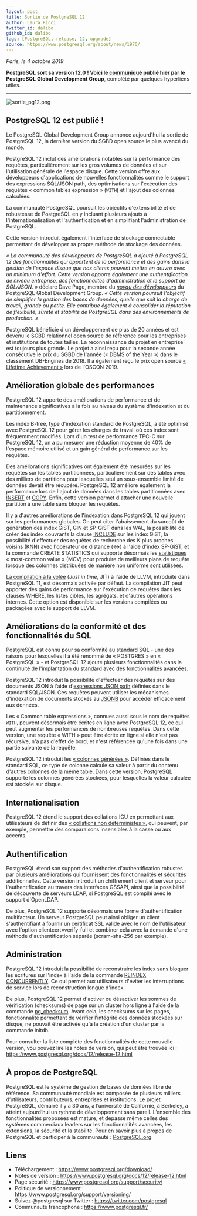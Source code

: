 ```yaml
---
layout: post
title: Sortie de PostgreSQL 12
author: Laura Ricci
twitter_id: dalibo
github_id: dalibo
tags: [PostgreSQL, release, 12, upgrade]
source: https://www.postgresql.org/about/news/1976/
---
```


*Paris, le 4 octobre 2019*

**PostgreSQL sort sa version 12.0 ! Voici le [communiqué](https://www.postgresql.org/about/press/presskit12/fr/) publié hier par le PostgreSQL Global Development Group**,
complété par quelques hyperliens utiles.

<!--MORE-->

-----
![sortie_pg12.png](https://raw.githubusercontent.com/blog.dalibo.com/gh-pages/img/sortie_pg12.png)

## PostgreSQL 12 est publié !

Le PostgreSQL Global Development Group annonce aujourd'hui la sortie de PostgreSQL 12, la dernière version du SGBD
open source le plus avancé du monde.

PostgreSQL 12 inclut des améliorations notables sur la performance des requêtes, particulièrement sur les gros volumes
de données et sur l'utilisation générale de l'espace disque. Cette version offre aux développeurs d'applications de
nouvelles fonctionnalités comme le support des expressions SQL/JSON path, des optimisations sur l'exécution des requêtes
« common tables expression » (`WITH`) et l'ajout des colonnes calculées.

La communauté PostgreSQL poursuit les objectifs d'extensibilité et de robustesse de PostgreSQL en y incluant plusieurs
ajouts à l'internationalisation et l'authenfication et en simplifiant l'administration de PostgreSQL.

Cette version introduit également l'interface de stockage connectable permettant de développer sa propre méthode de
stockage des données.

*« La communauté des développeurs de PostgreSQL a ajouté à PostgreSQL 12 des fonctionnalités qui apportent de la
performance et des gains dans la gestion de l'espace disque que nos clients peuvent mettre en œuvre avec un minimum
d'effort. Cette version apporte également une authentification de niveau entreprise, des fonctionnalités d'administration
et le support de SQL/JSON. »* déclare Dave Page, membre du _[noyau des développeurs](https://www.postgresql.org/developer/core/)_ du PostgreSQL Global Development Group.
*« Cette version poursuit l'objectif de simplifier la gestion des bases de données, quelle que soit la charge de travail, 
grande ou petite. Elle contribue également à consolider la réputation de flexibilité, sûreté et stabilité de PostgreSQL
dans des environnements de production. »*

PostgreSQL bénéficie d'un développement de plus de 20 années et est devenu le SGBD relationnel open source de référence
pour les entreprises et institutions de toutes tailles. La reconnaissance du projet en entreprise est toujours plus
grande. Le projet a ainsi reçu pour la seconde année consécutive le prix du SGBD de l'année (« DBMS of the Year ») dans
le classement DB-Engines de 2018. Il a également reçu le prix open source [« Lifetime Achievement »](https://www.oreilly.com/radar/oreilly-open-source-and-frank-willison-awards-19/) lors de l'OSCON 2019.

## Amélioration globale des performances

PostgreSQL 12 apporte des améliorations de performance et de maintenance significatives à la fois au niveau du système
d'indexation et du partitionnement.

Les index B-tree, type d'indexation standard de PostgreSQL, a été optimisé avec PostgreSQL 12 pour gérer les charges de
travail où ces index sont fréquemment modifiés. Lors d'un test de performance TPC-C sur PostgreSQL 12, on a pu mesurer
une réduction moyenne de 40% de l'espace mémoire utilisé et un gain général de performance sur les requêtes.

Des améliorations significatives ont également été mesurées sur les requêtes sur les tables partitionnées,
particulièrement sur des tables avec des milliers de partitions pour lesquelles seul un sous-ensemble limité de données
devait être récupéré. PostgreSQL 12 améliore également la performance lors de l'ajout de données dans les tables
partitionnées avec [INSERT](https://docs.postgresql.fr/12/sql-insert.html) et [COPY](https://docs.postgresql.fr/12/sql-copy.html).
Enfin, cette version permet d'attacher une nouvelle partition à une table sans bloquer les requêtes.

Il y a d'autres améliorations de l'indexation dans PostgreSQL 12 qui jouent sur les performances globales. On peut citer
l'abaissement du surcoût de génération des index GiST, GIN et SP-GiST dans les WAL, la possibilité de créer des index
couvrants la clause [INCLUDE](https://docs.postgresql.fr/12/indexes-index-only-scans.html) sur les index GiST, la possibilité d'effectuer des requêtes de recherche des K plus proches
voisins (KNN) avec l'opérateur de distance (<->) à l'aide d'index SP-GiST, et la commande CREATE STATISTICS qui supporte
désormais les [statistiques](https://docs.postgresql.fr/12/sql-createstatistics.html) « most-common value » (MCV) pour produire de meilleurs plans de requête lorsque des colonnes
distribuées de manière non uniforme sont utilisées.

[La compilation à la volée](https://docs.postgresql.fr/12/jit.html) (_Just in time_, JIT) à l'aide de LLVM, introduite dans PostgreSQL 11, est désormais activée par défaut.
La compilation JIT peut apporter des gains de performance sur l'exécution de requêtes dans les clauses WHERE, les listes
cibles, les agrégats, et d'autres opérations internes. Cette option est disponible sur les versions compilées ou packagées
avec le support de LLVM.

## Améliorations de la conformité et des fonctionnalités du SQL

PostgreSQL est connu pour sa conformité au standard SQL - une des raisons pour lesquelles il a été renommé de « POSTGRES » en « PostgreSQL » - et PostgreSQL 12 ajoute plusieurs fonctionnalités dans la continuité de l'implantation du standard
avec des fonctionnalités avancées.

PostgreSQL 12 introduit la possibilité d'effectuer des requêtes sur des documents JSON à l'aide d'[expressions JSON path](https://docs.postgresql.fr/12/functions-json.html#FUNCTIONS-SQLJSON-PATH)
définies dans le standard SQL/JSON. Ces requêtes peuvent utiliser les mécanismes d'indexation de documents stockés au
[JSONB](https://docs.postgresql.fr/12/datatype-json.html) pour accéder efficacement aux données.

Les « Common table expressions », connues aussi sous le nom de requêtes `WITH`, peuvent désormais être écrites en ligne
avec PostgreSQL 12, ce qui peut augmenter les performances de nombreuses requêtes. Dans cette version, une requête
« WITH » peut être écrite en ligne si elle n'est pas récursive, n'a pas d'effet de bord, et n'est référencée qu'une fois
dans une partie suivante de la requête.

PostgreSQL 12 introduit les [« colonnes générées »](https://docs.postgresql.fr/12/ddl-generated-columns.html). Définies dans le standard SQL, ce type de colonne calcule sa valeur
à partir du contenu d'autres colonnes de la même table. Dans cette version, PostgreSQL supporte les colonnes générées
stockées, pour lesquelles la valeur calculée est stockée sur disque.

## Internationalisation

PostgreSQL 12 étend le support des collations ICU en permettant aux utilisateurs de définir des [« collations non déterministes »](https://docs.postgresql.fr/12/collation.html#COLLATION-NONDETERMINISTIC), qui peuvent, par exemple, permettre des comparaisons insensibles à la casse ou aux accents.

## Authentification

PostgreSQL étend son support des méthodes d'authentification robustes par plusieurs améliorations qui fournissent des
fonctionnalités et sécurités additionnelles. Cette version introduit un chiffrement client et serveur pour
l'authentification au travers des interfaces GSSAPI, ainsi que la possibilité de découverte de serveurs LDAP,
si PostgreSQL est compilé avec le support d'OpenLDAP.

De plus, PostgreSQL 12 supporte désormais une forme d'authentification multifacteur. Un serveur PostgreSQL peut ainsi
obliger un client s'authentifiant à fournir un certificat SSL valide avec le nom de l'utilisateur avec l'option
clientcert=verify-full et combiner cela avec la demande d'une méthode d'authentification séparée (scram-sha-256 par exemple).

## Administration

PostgreSQL 12 introduit la possibilité de reconstruire les index sans bloquer les écritures sur l'index à l'aide de la
commande [REINDEX CONCURRENTLY](https://docs.postgresql.fr/12/sql-reindex.html#SQL-REINDEX-CONCURRENTLY). Ce qui permet aux utilisateurs d'éviter les interruptions de service lors de reconstruction longue d'index.

De plus, PostgreSQL 12 permet d'activer ou désactiver les sommes de vérification (checksums) de page sur un cluster hors
ligne à l'aide de la commande [pg_checksum](https://docs.postgresql.fr/12/app-pgchecksums.html). Avant cela, les checksums sur les pages, fonctionnalité permettant de vérifier
l'intégrité des données stockées sur disque, ne pouvait être activée qu'à la création d'un cluster par la commande initdb.

Pour consulter la liste complète des fonctionnalités de cette nouvelle version, vou pouvez lire les notes de version, qui peut être trouvée ici : https://www.postgresql.org/docs/12/release-12.html

## À propos de PostgreSQL

PostgreSQL est le système de gestion de bases de données libre de référence. Sa communauté mondiale est composée de
plusieurs milliers d’utilisateurs, contributeurs, entreprises et institutions. Le projet PostgreSQL, démarré il y a
30 ans, à l’université de Californie, à Berkeley, a atteint aujourd’hui un rythme de développement sans pareil. 
L’ensemble des fonctionnalités proposées est mature, et dépasse même celles des systèmes commerciaux leaders sur les
fonctionnalités avancées, les extensions, la sécurité et la stabilité. 
Pour en savoir plus à propos de PostgreSQL et participer à la communauté : [PostgreSQL.org](https://www.postgresql.org).

## Liens

 * Téléchargement : https://www.postgresql.org/download/
 * Notes de version : https://www.postgresql.org/docs/12/release-12.html
 * Page sécurité : https://www.postgresql.org/support/security/
 * Politique de versionnement : https://www.postgresql.org/support/versioning/
 * Suivez @postgresql sur Twitter : https://twitter.com/postgresql
 * Communauté francophone : https://www.postgresql.fr/

